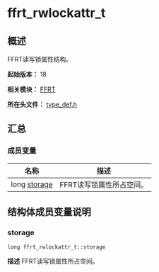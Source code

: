 # ffrt_rwlockattr_t


## 概述

FFRT读写锁属性结构。

**起始版本：** 18

**相关模块：** [FFRT](_f_f_r_t.md)

**所在头文件：** [type_def.h](type__def_8h.md)


## 汇总


### 成员变量

| 名称 | 描述 | 
| -------- | -------- |
| long [storage](#storage) | FFRT读写锁属性所占空间。  | 


## 结构体成员变量说明


### storage

```
long ffrt_rwlockattr_t::storage
```
**描述**
FFRT读写锁属性所占空间。
